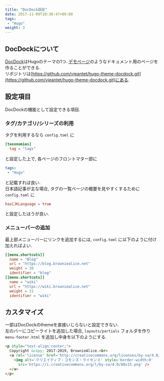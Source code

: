```yaml
---
title: "DocDock設定"
date: 2017-11-09T10:30:47+09:00
tags:
 - "Hugo"
weight: 3
---
```


## DocDockについて
[DocDock](https://themes.gohugo.io/docdock/)はHugoのテーマの1つ. [デモページ](https://themes.gohugo.io/theme/docdock/)のようなドキュメント用のページを作ることができる.  
リポジトリは[https://github.com/vjeantet/hugo-theme-docdock.git](https://github.com/vjeantet/hugo-theme-docdock.git)にある.

## 設定項目
DocDockの機能として設定できる項目.

### タグ/カテゴリ/シリーズの利用
タグを利用するなら `config.toml` に
```toml
[taxonomies]
  tag = "tags"
```
と設定した上で, 各ページのフロントマター部に
```yaml
tags:
 - "Hugo"
```
と記載すれば良い.  
日本語記事が主な場合, タグの一覧ページの概要を見やすくするために `config.toml` に
```toml
hasCJKLanguage = true
```
と設定したほうが良い.  

### メニューバーの追加
最上部メニューバーにリンクを追加するには, `config.toml` に以下のように付け加えればよい.

```toml
[[menu.shortcuts]]
  name = "Blog"
  url = "https://blog.browniealice.net"
  weight = 30
  identifier = "blog"
[[menu.shortcuts]]
  name = "wiki"
  url = "https://wiki.browniealice.net"
  weight = 31
  identifier = "wiki"
```

## カスタマイズ
一部はDocDockのthemeを直接いじらないと設定できない.  
左のバーにコピーライトを追加した場合, `layouts/partials` フォルダを作り `menu-footer.html` を追加し中身を以下のようにする.

```html
<p style="text-align:center;">
  Copyright &copy; 2017-2019, BrownieAlice.<br>
  <a rel='license' href='http://creativecommons.org/licenses/by-sa/4.0/'>
    <img alt='クリエイティブ・コモンズ・ライセンス' style='border-width:0'
      src='https://i.creativecommons.org/l/by-sa/4.0/80x15.png' />
  </a>
</p>
```
